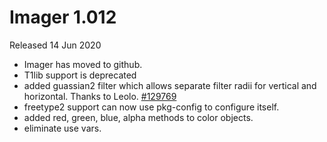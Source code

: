 # Imager 1.012

Released 14 Jun 2020

- Imager has moved to github. 
- T1lib support is deprecated 
- added guassian2 filter which allows separate filter radii for vertical and horizontal. Thanks to Leolo. [#129769](https://github.com/tonycoz/imager/isssues/129769) 
- freetype2 support can now use pkg-config to configure itself. 
- added red, green, blue, alpha methods to color objects. 
- eliminate use vars.